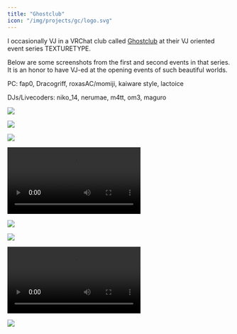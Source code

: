 ```yaml
---
title: "Ghostclub"
icon: "/img/projects/gc/logo.svg"
---
```


I occasionally VJ in a VRChat club called [Ghostclub](https://ゴーストクラブ.コム) at their VJ oriented event series TEXTURETYPE.

Below are some screenshots from the first and second events in that series.
It is an honor to have VJ-ed at the opening events of such beautiful worlds.

PC: fap0, Dracogriff, roxasAC/momiji, kaiware style, lactoice

DJs/Livecoders: niko_14, nerumae, m4tt, om3, maguro

![](/img/projects/gc/concrete.jfif)

![](/img/projects/gc/apollo.jfif)

![](/img/projects/gc/m4tt_world.png)

<video src="/img/projects/gc/m4tt.mp4" controls></video>

![](/img/projects/gc/spollo.jpeg)

![](/img/projects/gc/iidake.jpeg)

<video src="/img/projects/gc/niko.mp4" controls></video>

![](/img/projects/gc/om3.png)
